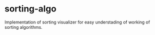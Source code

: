 # sorting-algo
Implementation of sorting visualizer for easy understading of working of sorting algorithms.
